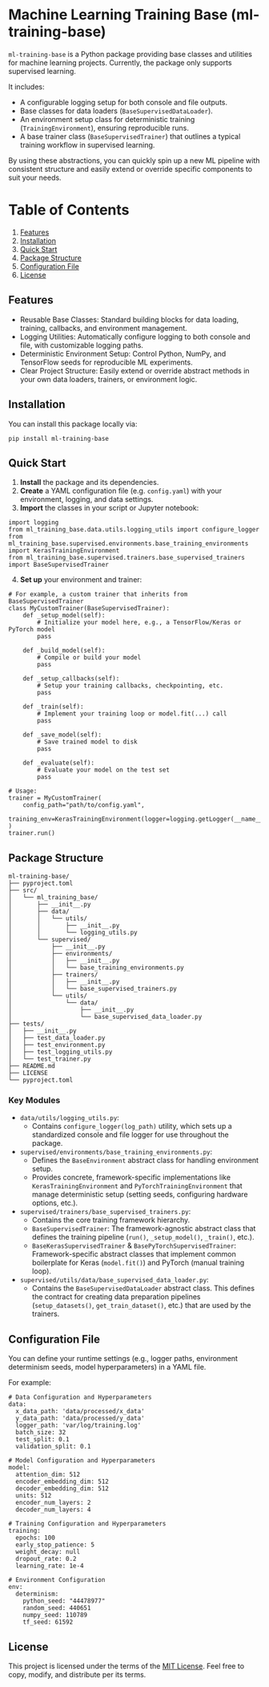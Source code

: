 # Machine Learning Training Base (ml-training-base)

`ml-training-base` is a Python package providing base classes and utilities for machine learning projects. Currently, the package only supports supervised learning.

It includes:
* A configurable logging setup for both console and file outputs. 
* Base classes for data loaders (`BaseSupervisedDataLoader`).
* An environment setup class for deterministic training (`TrainingEnvironment`), ensuring reproducible runs.
* A base trainer class (`BaseSupervisedTrainer`) that outlines a typical training workflow in supervised learning.

By using these abstractions, you can quickly spin up a new ML pipeline with consistent structure and easily extend or override specific components to suit your needs.

# Table of Contents
1. [Features](https://github.com/c-vandenberg/ml-training-base?tab=readme-ov-file#features)
2. [Installation](https://github.com/c-vandenberg/ml-training-base?tab=readme-ov-file#installation)
3. [Quick Start](https://github.com/c-vandenberg/ml-training-base?tab=readme-ov-file#quick-start)
4. [Package Structure](https://github.com/c-vandenberg/ml-training-base?tab=readme-ov-file#package-structure)
5. [Configuration File](https://github.com/c-vandenberg/ml-training-base?tab=readme-ov-file#configuration-file)
6. [License](https://github.com/c-vandenberg/ml-training-base?tab=readme-ov-file#license)

## Features
* Reusable Base Classes: Standard building blocks for data loading, training, callbacks, and environment management. 
* Logging Utilities: Automatically configure logging to both console and file, with customizable logging paths. 
* Deterministic Environment Setup: Control Python, NumPy, and TensorFlow seeds for reproducible ML experiments. 
* Clear Project Structure: Easily extend or override abstract methods in your own data loaders, trainers, or environment logic.

## Installation
You can install this package locally via:
```
pip install ml-training-base
```

## Quick Start
1. **Install** the package and its dependencies.
2. **Create** a YAML configuration file (e.g. `config.yaml`) with your environment, logging, and data settings.
3. **Import** the classes in your script or Jupyter notebook:
```
import logging
from ml_training_base.data.utils.logging_utils import configure_logger
from ml_training_base.supervised.environments.base_training_environments import KerasTrainingEnvironment
from ml_training_base.supervised.trainers.base_supervised_trainers import BaseSupervisedTrainer
```
4. **Set up** your environment and trainer:
```
# For example, a custom trainer that inherits from BaseSupervisedTrainer
class MyCustomTrainer(BaseSupervisedTrainer):
    def _setup_model(self):
        # Initialize your model here, e.g., a TensorFlow/Keras or PyTorch model
        pass

    def _build_model(self):
        # Compile or build your model
        pass

    def _setup_callbacks(self):
        # Setup your training callbacks, checkpointing, etc.
        pass

    def _train(self):
        # Implement your training loop or model.fit(...) call
        pass

    def _save_model(self):
        # Save trained model to disk
        pass

    def _evaluate(self):
        # Evaluate your model on the test set
        pass

# Usage:
trainer = MyCustomTrainer(
    config_path="path/to/config.yaml",
    training_env=KerasTrainingEnvironment(logger=logging.getLogger(__name__))
)
trainer.run()
```

## Package Structure
```
ml-training-base/
├── pyproject.toml
├── src/
│   └── ml_training_base/
│       ├── __init__.py
│       ├── data/
│       │   └── utils/
│       │       ├── __init__.py
│       │       └── logging_utils.py
│       └── supervised/
│           ├── __init__.py
│           ├── environments/
│           │   ├── __init__.py
│           │   └── base_training_environments.py
│           ├── trainers/
│           │   ├── __init__.py
│           │   └── base_supervised_trainers.py
│           └── utils/
│               └── data/
│                   ├── __init__.py
│                   └── base_supervised_data_loader.py
├── tests/
│   ├── __init__.py
│   ├── test_data_loader.py
│   ├── test_environment.py
│   ├── test_logging_utils.py
│   └── test_trainer.py
├── README.md
├── LICENSE
└── pyproject.toml
```

### Key Modules
* `data/utils/logging_utils.py`:
  * Contains `configure_logger(log_path)` utility, which sets up a standardized console and file logger for use throughout the package.
* `supervised/environments/base_training_environments.py`: 
  * Defines the `BaseEnvironment` abstract class for handling environment setup.
  * Provides concrete, framework-specific implementations like `KerasTrainingEnvironment` and `PyTorchTrainingEnvironment` that manage deterministic setup (setting seeds, configuring hardware options, etc.).
* `supervised/trainers/base_supervised_trainers.py`: 
  * Contains the core training framework hierarchy.
  * `BaseSupervisedTrainer`: The framework-agnostic abstract class that defines the training pipeline (`run()`, `_setup_model()`, `_train()`, etc.).
  * `BaseKerasSupervisedTrainer` & `BasePyTorchSupervisedTrainer`: Framework-specific abstract classes that implement common boilerplate for Keras (`model.fit()`) and PyTorch (manual training loop).
* `supervised/utils/data/base_supervised_data_loader.py`: 
  * Contains the `BaseSupervisedDataLoader` abstract class. This defines the contract for creating data preparation pipelines (`setup_datasets()`, `get_train_dataset()`, etc.) that are used by the trainers.

## Configuration File
You can define your runtime settings (e.g., logger paths, environment determinism seeds, model hyperparameters) in a YAML file. 

For example:
```
# Data Configuration and Hyperparameters
data:
  x_data_path: 'data/processed/x_data'
  y_data_path: 'data/processed/y_data'
  logger_path: 'var/log/training.log'
  batch_size: 32
  test_split: 0.1
  validation_split: 0.1

# Model Configuration and Hyperparameters
model:
  attention_dim: 512
  encoder_embedding_dim: 512
  decoder_embedding_dim: 512
  units: 512
  encoder_num_layers: 2
  decoder_num_layers: 4

# Training Configuration and Hyperparameters
training:
  epochs: 100
  early_stop_patience: 5
  weight_decay: null
  dropout_rate: 0.2
  learning_rate: 1e-4

# Environment Configuration
env:
  determinism:
    python_seed: "44478977"
    random_seed: 440651
    numpy_seed: 110789
    tf_seed: 61592
```

## License
This project is licensed under the terms of the [MIT License](https://opensource.org/license/mit).
Feel free to copy, modify, and distribute per its terms.
